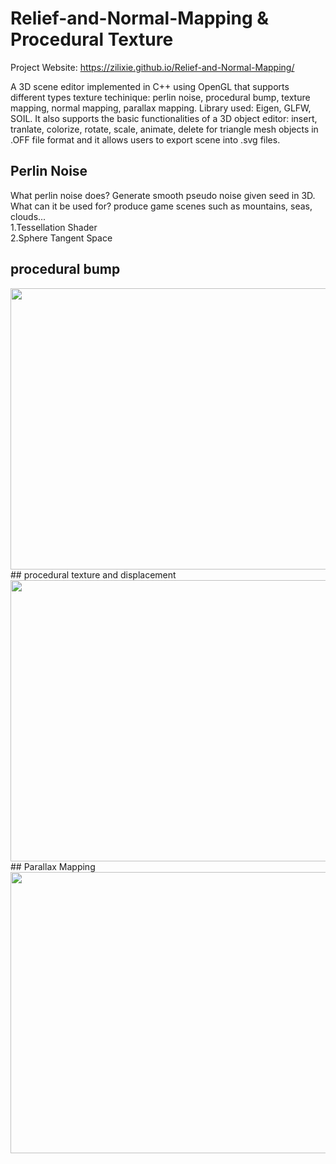 # Relief-and-Normal-Mapping & Procedural Texture
Project Website: https://zilixie.github.io/Relief-and-Normal-Mapping/

A 3D scene editor implemented in C++ using OpenGL that supports different types texture techinique: perlin noise, procedural bump, texture mapping, normal mapping, parallax mapping. Library used: Eigen, GLFW, SOIL. It also supports the basic functionalities of a 3D object editor: insert, tranlate, colorize, rotate, scale, animate, delete for triangle mesh objects in .OFF file format and it allows users to export scene into .svg files.

## Perlin Noise
What perlin noise does? Generate smooth pseudo noise given seed in 3D. What can it be used for? produce game scenes such as mountains, seas, clouds...</br>
1.Tessellation Shader</br>
2.Sphere Tangent Space</br>

## procedural bump
<img src="https://github.com/zilixie/Relief-and-Normal-Mapping/blob/master/images/project1.gif" width="720" height="450">
## procedural texture and displacement
<img src="https://github.com/zilixie/Relief-and-Normal-Mapping/blob/master/images/project2.gif" width="720" height="450">
## Parallax Mapping
<img src="https://github.com/zilixie/Relief-and-Normal-Mapping/blob/master/images/project6.gif" width="720" height="450">


